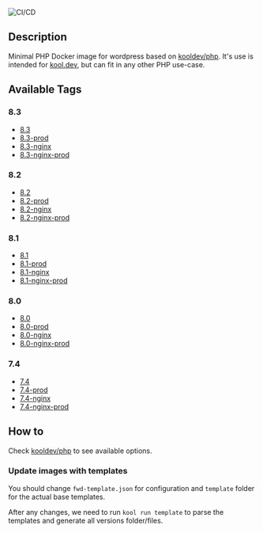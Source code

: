 ![CI/CD](https://github.com/kool-dev/docker-wordpress/workflows/CI/CD/badge.svg)

## Description

Minimal PHP Docker image for wordpress based on [kooldev/php](https://github.com/kool-dev/docker-php). It's use is intended for [kool.dev](https://github.com/kool-dev/kool), but can fit in any other PHP use-case.

## Available Tags

### 8.3

- [8.3](https://github.com/kool-dev/docker-wordpress/blob/master/8.3/Dockerfile)
- [8.3-prod](https://github.com/kool-dev/docker-wordpress/blob/master/8.3-prod/Dockerfile)
- [8.3-nginx](https://github.com/kool-dev/docker-wordpress/blob/master/8.3-nginx/Dockerfile)
- [8.3-nginx-prod](https://github.com/kool-dev/docker-wordpress/blob/master/8.3-nginx-prod/Dockerfile)

### 8.2

- [8.2](https://github.com/kool-dev/docker-wordpress/blob/master/8.2/Dockerfile)
- [8.2-prod](https://github.com/kool-dev/docker-wordpress/blob/master/8.2-prod/Dockerfile)
- [8.2-nginx](https://github.com/kool-dev/docker-wordpress/blob/master/8.2-nginx/Dockerfile)
- [8.2-nginx-prod](https://github.com/kool-dev/docker-wordpress/blob/master/8.2-nginx-prod/Dockerfile)

### 8.1

- [8.1](https://github.com/kool-dev/docker-wordpress/blob/master/8.1/Dockerfile)
- [8.1-prod](https://github.com/kool-dev/docker-wordpress/blob/master/8.1-prod/Dockerfile)
- [8.1-nginx](https://github.com/kool-dev/docker-wordpress/blob/master/8.1-nginx/Dockerfile)
- [8.1-nginx-prod](https://github.com/kool-dev/docker-wordpress/blob/master/8.1-nginx-prod/Dockerfile)

### 8.0

- [8.0](https://github.com/kool-dev/docker-wordpress/blob/master/8.0/Dockerfile)
- [8.0-prod](https://github.com/kool-dev/docker-wordpress/blob/master/8.0-prod/Dockerfile)
- [8.0-nginx](https://github.com/kool-dev/docker-wordpress/blob/master/8.0-nginx/Dockerfile)
- [8.0-nginx-prod](https://github.com/kool-dev/docker-wordpress/blob/master/8.0-nginx-prod/Dockerfile)

### 7.4

- [7.4](https://github.com/kool-dev/docker-wordpress/blob/master/7.4/Dockerfile)
- [7.4-prod](https://github.com/kool-dev/docker-wordpress/blob/master/7.4-prod/Dockerfile)
- [7.4-nginx](https://github.com/kool-dev/docker-wordpress/blob/master/7.4-nginx/Dockerfile)
- [7.4-nginx-prod](https://github.com/kool-dev/docker-wordpress/blob/master/7.4-nginx-prod/Dockerfile)

## How to

Check [kooldev/php](https://github.com/kool-dev/docker-php) to see available options.

### Update images with templates

You should change `fwd-template.json` for configuration and `template` folder for the actual base templates.

After any changes, we need to run `kool run template` to parse the templates and generate all versions folder/files.
